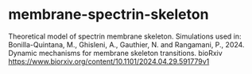 # membrane-spectrin-skeleton
Theoretical model of spectrin membrane skeleton.
Simulations used in: Bonilla-Quintana, M., Ghisleni, A., Gauthier, N. and Rangamani, P., 2024. Dynamic mechanisms for membrane skeleton transitions. bioRxiv https://www.biorxiv.org/content/10.1101/2024.04.29.591779v1 
